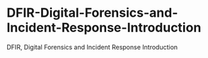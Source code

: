 # DFIR-Digital-Forensics-and-Incident-Response-Introduction
DFIR, Digital Forensics and Incident Response Introduction
